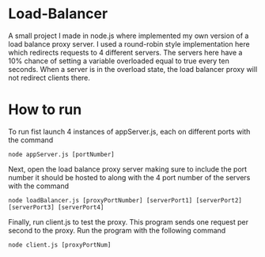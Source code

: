 # Load-Balancer
A small project I made in node.js where implemented my own version of a load balance proxy server. I used a round-robin style implementation here which redirects requests to 4 different servers. The servers here have a 10% chance of setting a variable overloaded equal to true every ten seconds. When a server is in the overload state, the load balancer proxy will not redirect clients there.

# How to run
To run fist launch 4 instances of appServer.js, each on different ports with the command
```
node appServer.js [portNumber]
```
Next, open the load balance proxy server making sure to include the port number it should be hosted to along with the 4 port number of the servers with the command
```
node loadBalancer.js [proxyPortNumber] [serverPort1] [serverPort2] [serverPort3] [serverPort4]
```
Finally, run client.js to test the proxy. This program sends one request per second to the proxy. Run the program with the following command
```
node client.js [proxyPortNum]
```
